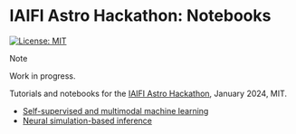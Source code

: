 # IAIFI Astro Hackathon: Notebooks

[![License: MIT](https://img.shields.io/badge/License-MIT-red.svg)](https://opensource.org/licenses/MIT)

> [!NOTE]  
> Work in progress.

Tutorials and notebooks for the [IAIFI Astro Hackathon](https://iaifi.org/hackathon.html), January 2024, MIT.

- [Self-supervised and multimodal machine learning](./multimodal_ssl/)
- [Neural simulation-based inference](./sbi/)

